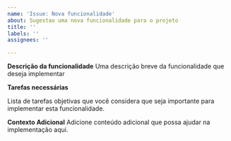 ```yaml
---
name: 'Issue: Nova funcionalidade'
about: Sugestao uma nova funcionalidade para o projeto
title: ''
labels: ''
assignees: ''

---
```


**Descrição da funcionalidade**
Uma descrição breve da funcionalidade que deseja implementar

**Tarefas necessárias**

Lista de tarefas objetivas que você considera que seja importante para implementar esta funcionalidade.

**Contexto Adicional**
Adicione conteúdo adicional que possa ajudar na implementação aqui.
